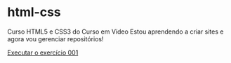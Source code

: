 # html-css
 Curso HTML5 e CSS3 do Curso em Vídeo
Estou aprendendo a criar sites e agora vou gerenciar repositórios!

<a href="https://marciasouza0075.github.io/html-css/Exercicios/ex001/index.html">Executar o exercício 001</a>